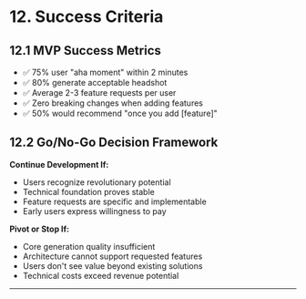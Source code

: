 # 12. Success Criteria

## 12.1 MVP Success Metrics
- ✅ 75% user "aha moment" within 2 minutes
- ✅ 80% generate acceptable headshot
- ✅ Average 2-3 feature requests per user
- ✅ Zero breaking changes when adding features
- ✅ 50% would recommend "once you add [feature]"

## 12.2 Go/No-Go Decision Framework

**Continue Development If:**
- Users recognize revolutionary potential
- Technical foundation proves stable
- Feature requests are specific and implementable
- Early users express willingness to pay

**Pivot or Stop If:**
- Core generation quality insufficient
- Architecture cannot support requested features
- Users don't see value beyond existing solutions
- Technical costs exceed revenue potential

---
